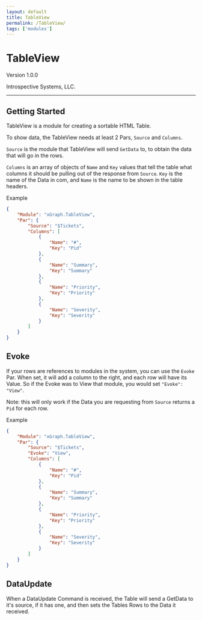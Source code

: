 ```yaml
---
layout: default
title: TableView
permalink: /TableView/
tags: ['modules']
---
```

# TableView

Version 1.0.0

Introspective Systems, LLC.

---

## Getting Started

TableView is a module for creating a sortable HTML Table.

To show data, the TableView needs at least 2 Pars, `Source` and `Columns`.

`Source` is the module that TableView will send `GetData` to, to obtain the data that will go in the rows.

`Columns` is an array of objects of `Name` and `Key` values that tell the table what columns it should be 
pulling out of the response from `Source`. `Key` is the name of the Data in com, and `Name` is the name to be 
shown in the table headers.

Example

``` json
{
    "Module": "xGraph.TableView",
    "Par": {
        "Source": "$Tickets",
        "Columns": [
            {
                "Name": "#",
                "Key": "Pid"
            },
            {
                "Name": "Summary",
                "Key": "Summary"
            },
            {
                "Name": "Priority",
                "Key": "Priority"
            },
            {
                "Name": "Severity",
                "Key": "Severity"
            }
        ]
    }
}
```

## Evoke

If your rows are references to modules in the system, you can use the `Evoke` Par. When set, it will add a 
column to the right, and each row will have its Value. So if the Evoke was to View that module, you would 
set `"Evoke": "View"`. 

Note: this will only work if the Data you are requesting from `Source` returns a `Pid` for each row.

Example

``` json
{
    "Module": "xGraph.TableView",
    "Par": {
        "Source": "$Tickets",
        "Evoke": "View",
        "Columns": [
            {
                "Name": "#",
                "Key": "Pid"
            },
            {
                "Name": "Summary",
                "Key": "Summary"
            },
            {
                "Name": "Priority",
                "Key": "Priority"
            },
            {
                "Name": "Severity",
                "Key": "Severity"
            }
        ]
    }
}
```

## DataUpdate

When a DataUpdate Command is received, the Table will send a GetData to it's
source, if it has one, and then sets the Tables Rows to the Data it received.